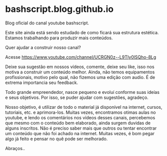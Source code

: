 # bashscript.blog.github.io
Blog oficial do canal youtube bashscript.

Este site ainda está sendo estudado de como ficará sua estrutura estética. Estamos trabalhando para produzir mais conteúdos.

Quer ajudar a construir nosso canal?

Acesse https://www.youtube.com/channel/UCRGN0z--L9TIy0lSQho-8Lg

Deixe sua sugestão em nossos vídeos, comente, deixe seu like, isso nos motiva a construir um conteúdo melhor. Ainda, não temos equipamentos profissionais, motivo pelo qual, não fizemos uma edição com audio. É de extrema importancia seu feedback.

Todo grande empreendedor, nasce pequeno e evoluí conforme suas ideías e seus objetivos. Por isso, se puder ajudar com sugestões, agradeço.

Nosso objetivo, é utilizar de todo o material já disponível na internet, cursos, tutoriais, etc. e aprimora-los. Muitas vezes, encontramos otimas aulas no youtube, e lendo os comentários nos vídeos desses canais, percebemos que mesmo com o conteúdo bem elaborado, ainda surgem duvidas de alguns inscritos. Não é preciso saber mais que outros ou tentar encontrar um conteúdo que não foi achado na internet. Muitas vezes, é bom pegar algo já feito e pensar no quê pode ser melhorado.

Abraços..